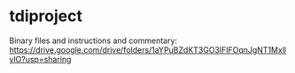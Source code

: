 # tdiproject
Binary files and instructions and commentary:
https://drive.google.com/drive/folders/1aYPuBZdKT3GO3lFIFOqnJgNT1MxllylO?usp=sharing
